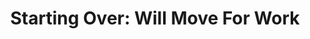 ---
attached_gallery: gallery/autobiography.md
collection_archive: true
collection_category:
  - Award Winning
  - 'Exhibited Works '
  - Color
  - Reportage
  - Portraits
collection_content: >-
  This is a story about transition. About the things we lose, and the memories
  we keep.


  In 2009, my parents, Rob and Stephanie Rieser, left Springfield, Missouri, for
  suburban Phoenix, forced to find work in a new city when the economy in our
  hometown faltered.


  The photographs in this new series document their last days in the home in
  which, for 23 years, they raised three sons, hosted countless family holidays,
  planted gardens, decorated rooms, and built a life. I capture my Mom and Dad
  packing to leave Missouri, striving to personalize their new home in Arizona,
  and marking a family milestone under a new roof. Watching them fix up their
  new house reminds me that they are a team, one with remarkable energy and
  affection after 35 years of marriage. They are my relationship role models.


  I loved our Springfield house not for its bricks and gardens, doors and
  stairs, but for the home my parents made it. I saw it as a refuge, a familiar
  constant for my brothers and myself. When my parents left that home to start
  over in Arizona, I felt the final chapter in my childhood had come to an end.


  While the photos in this series are intimate, they are universal in their
  illustration of vulnerability and apprehension, optimism and love. They
  represent the fragility of housing and employment, and the strength of family
  and commitment.
collection_cover: 'https://d1sf55qlb7p6hz.cloudfront.net/startingover-5.jpg'
collection_cover_mobile: 'https://d1sf55qlb7p6hz.cloudfront.net/verticalcovers-32.jpg'
collection_description: >-
  This is a story about transition. About the things we lose, and the memories
  we keep. In 2009, my parents Rob and Stephanie Rieser left Springfield,
  Missouri for suburban Phoenix, forced to find work in a new city when the
  economy in our hometown faltered.
collection_filter: Personal
collection_hidden: false
collection_meta: 2009 - 2010
collection_preview:
  - 'https://d1sf55qlb7p6hz.cloudfront.net/startingover_covers-1.jpg'
  - 'https://d1sf55qlb7p6hz.cloudfront.net/startingover_covers-3.jpg'
  - 'https://d1sf55qlb7p6hz.cloudfront.net/startingover_covers-2.jpg'
  - 'https://d1sf55qlb7p6hz.cloudfront.net/startingover_covers-4.jpg'
cover_image: 'https://d1sf55qlb7p6hz.cloudfront.net/social-7.jpg'
date: ''
layout: blocks
logo: ''
navigation_theme: white
px_extra: true
slug: projects/starting-over
theme_color: '#E0CBC6'
theme_color_all_works: '#F9917C'
title: 'Starting Over: Will Move For Work'
collection_awards:
  - content: |-
      **2012**  
      _Photolucida's Critical Mass_  
      Finalist: Top International Project
    template: popup-text-element
  - content: |-
      **2011**  
      _Filter Photo Festival Official Selection_
    template: popup-text-element
collection_exhibition:
  - content: |-
      **2012**  
      _Guate Photo Festival: \[DOT\]COM_  
      La Fototeca Gallery. Guatemala City (Group Show)
    template: popup-text-element
  - content: |-
      **2011**  
      _Filter Photo Jurried Exhibition_  
      Black Cloud Gallery. Chicago, IL (Group Show)
    template: popup-text-element
  - content: |-
      **2011**  
      _Art Director’s Club Young Guns 9 Exhibition_

      Art Director’s Club Gallery.   
      New York, NY. (Group Show)
    template: popup-text-element
collection_blocks:
  - _bookshop_name: collections/media-row-start
    row_alignment: between
  - _bookshop_name: collections/media-element
    block: media-element
    color: '#D0E5CB'
    image: 'https://d1sf55qlb7p6hz.cloudfront.net/startingover-1.jpg'
    margin_left: '55'
    margin_right: '0'
    margin_y: '100'
    width: '40'
  - _bookshop_name: collections/media-row
    row_alignment: between
  - _bookshop_name: collections/media-element
    block: media-element
    color: '#C19E88'
    image: 'https://d1sf55qlb7p6hz.cloudfront.net/startingover-3.jpg'
    margin_y: '700'
    width: '33'
  - _bookshop_name: collections/media-element
    block: media-element
    color: '#FBA093'
    image: 'https://d1sf55qlb7p6hz.cloudfront.net/startingover-2.jpg'
    margin_left: '0'
    margin_right: '0'
    margin_y: '100'
    width: '60'
  - _bookshop_name: collections/media-row
    row_alignment: between
  - _bookshop_name: collections/media-element
    block: media-element
    color: '#ECD1BA'
    image: 'https://d1sf55qlb7p6hz.cloudfront.net/startingover-4.jpg'
    margin_left: '15'
    margin_y: '100'
    width: '40'
  - _bookshop_name: collections/media-row
    row_alignment: between
  - _bookshop_name: collections/media-element
    block: media-element
    color: '#B7DCB6'
    image: 'https://d1sf55qlb7p6hz.cloudfront.net/startingover-5.jpg'
    margin_left: '25'
    margin_right: '0'
    margin_y: '100'
    width: '70'
  - _bookshop_name: collections/media-row
    row_alignment: between
  - _bookshop_name: collections/media-element
    block: media-element
    color: '#F0F0C8'
    image: 'https://d1sf55qlb7p6hz.cloudfront.net/startingover-6.jpg'
    margin_left: '5'
    margin_right: '0'
    margin_y: '100'
    width: '33'
  - _bookshop_name: collections/media-element
    block: media-element
    color: '#889C81'
    image: 'https://d1sf55qlb7p6hz.cloudfront.net/startingover-7.jpg'
    margin_left: '0'
    margin_right: '15'
    margin_y: '700'
    width: '40'
  - _bookshop_name: collections/media-row
    row_alignment: between
  - _bookshop_name: collections/media-element
    block: media-element
    color: '#EDCBA7'
    image: 'https://d1sf55qlb7p6hz.cloudfront.net/startingover-8.jpg'
    margin_left: '25'
    margin_right: '0'
    margin_y: '500'
    width: '40'
  - _bookshop_name: collections/media-element
    block: media-element
    color: '#E5CDBE'
    image: 'https://d1sf55qlb7p6hz.cloudfront.net/startingover-9.jpg'
    margin_right: '5'
    margin_y: '100'
    width: '20'
  - _bookshop_name: collections/media-row
    row_alignment: between
  - _bookshop_name: collections/media-element
    block: media-element
    color: '#BDD493'
    image: 'https://d1sf55qlb7p6hz.cloudfront.net/startingover-10.jpg'
    margin_left: '5'
    margin_right: '0'
    margin_y: '100'
    width: '40'
  - _bookshop_name: collections/media-row
    row_alignment: between
  - _bookshop_name: collections/media-element
    block: media-element
    color: '#E2F0EC'
    image: 'https://d1sf55qlb7p6hz.cloudfront.net/startingover-11.jpg'
    margin_left: '30'
    margin_y: '100'
    width: '66'
  - _bookshop_name: collections/media-row
    row_alignment: between
  - _bookshop_name: collections/media-element
    block: media-element
    color: '#CDD2EB'
    image: 'https://d1sf55qlb7p6hz.cloudfront.net/startingover-12.jpg'
    margin_left: '20'
    margin_right: '0'
    margin_y: '300'
    width: '33'
  - _bookshop_name: collections/media-element
    block: media-element
    color: '#C3DEE5'
    image: 'https://d1sf55qlb7p6hz.cloudfront.net/startingover-13.jpg'
    margin_right: '10'
    margin_y: '100'
    width: '25'
  - _bookshop_name: collections/media-row
    row_alignment: between
  - _bookshop_name: collections/media-element
    block: media-element
    color: '#DBD8D8'
    image: 'https://d1sf55qlb7p6hz.cloudfront.net/startingover-14.jpg'
    margin_left: '5'
    margin_y: '300'
    width: '20'
  - _bookshop_name: collections/media-element
    block: media-element
    color: '#E3E3D9'
    image: 'https://d1sf55qlb7p6hz.cloudfront.net/startingover-15.jpg'
    margin_left: '0'
    margin_right: '35'
    margin_y: '100'
    width: '33'
  - _bookshop_name: collections/media-row
    row_alignment: between
  - _bookshop_name: collections/media-element
    block: media-element
    color: '#E4ECEB'
    image: 'https://d1sf55qlb7p6hz.cloudfront.net/startingover-16.jpg'
    margin_left: '15'
    margin_right: '0'
    margin_y: '100'
    width: '66'
  - _bookshop_name: collections/media-row
    row_alignment: between
  - _bookshop_name: collections/media-element
    block: media-element
    color: '#E8E1D4'
    image: 'https://d1sf55qlb7p6hz.cloudfront.net/startingover-17.jpg'
    margin_left: '25'
    margin_right: '0'
    margin_y: '100'
    width: '45'
  - _bookshop_name: collections/media-row
    row_alignment: between
  - _bookshop_name: collections/media-element
    block: media-element
    color: '#DAEDFD'
    image: 'https://d1sf55qlb7p6hz.cloudfront.net/startingover-18.jpg'
    margin_left: '5'
    margin_right: '0'
    margin_y: '100'
    width: '50'
  - _bookshop_name: collections/media-element
    block: media-element
    color: '#DCE4E8'
    image: 'https://d1sf55qlb7p6hz.cloudfront.net/startingover-19.jpg'
    margin_left: '0'
    margin_right: '0'
    margin_y: '700'
    width: '40'
  - _bookshop_name: collections/media-row
    row_alignment: between
  - _bookshop_name: collections/media-element
    block: media-element
    color: '#F0EEE2'
    image: 'https://d1sf55qlb7p6hz.cloudfront.net/startingover-20.jpg'
    margin_left: '20'
    margin_right: '0'
    margin_y: '100'
    width: '60'
  - _bookshop_name: collections/media-row-end
collection_press:
  - content: >-
      [**_Landscape
      Stories_**](http://landscape-stories.tumblr.com/post/112393878318/ls-18-family-submission-jesse-rieser)
    template: popup-text-element
  - content: >-
      [**_OITZARISME: Romanian Online Magazine on
      Photography_**](http://www.oitzarisme.ro/2011/07/04/jesse-rieser-starting-over/)
    template: popup-text-element
  - content: _Nacione_
    template: popup-text-element
---
